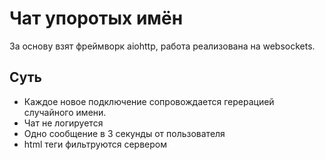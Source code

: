 # **Чат упоротых имён**

За основу взят фреймворк aiohttp, работа реализована на websockets.

## Суть

- Каждое новое подключение сопровождается герерацией случайного имени.
- Чат не логируется
- Одно сообщение в 3 секунды от пользователя
- html теги фильтруются сервером



